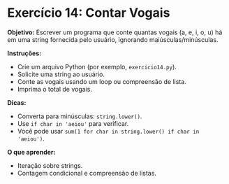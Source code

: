 # Exercício 14: Contar Vogais

**Objetivo:** Escrever um programa que conte quantas vogais (a, e, i, o, u) há em uma string fornecida pelo usuário, ignorando maiúsculas/minúsculas.

**Instruções:**
- Crie um arquivo Python (por exemplo, `exercicio14.py`).
- Solicite uma string ao usuário.
- Conte as vogais usando um loop ou compreensão de lista.
- Imprima o total de vogais.

**Dicas:**
- Converta para minúsculas: `string.lower()`.
- Use `if char in 'aeiou'` para verificar.
- Você pode usar `sum(1 for char in string.lower() if char in 'aeiou')`.

**O que aprender:**
- Iteração sobre strings.
- Contagem condicional e compreensão de listas.